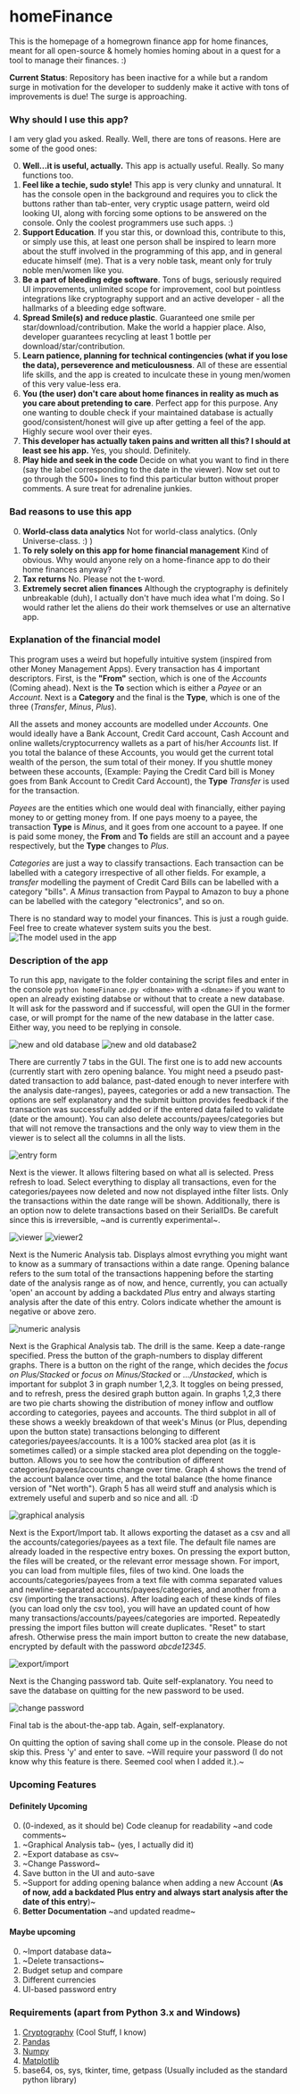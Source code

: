 # homeFinance

This is the homepage of a homegrown finance app for home finances, meant for all open-source & homely homies homing about in a quest for a tool to manage their finances. :)


**Current Status**: Repository has been inactive for a while but a random surge in motivation for the developer to suddenly make it active with tons of improvements is due! The surge is approaching.

### Why should I use this app?
I am very glad you asked. Really. Well, there are tons of reasons. Here are some of the good ones:

0. **Well...it is useful, actually.** This app is actually useful. Really. So many functions too.
1. **Feel like a techie, sudo style!** This app is very clunky and unnatural. It has the console open in the background and requires you to click the buttons rather than tab-enter, very cryptic usage pattern, weird old looking UI, along with forcing some options to be answered on the console. Only the coolest programmers use such apps. :)
2. **Support Education**. If you star this, or download this, contribute to this, or simply use this, at least one person shall be inspired to learn more about the stuff involved in the programming of this app, and in general educate himself (me). That is a very noble task, meant only for truly noble men/women like you. 
3. **Be a part of bleeding edge software**. Tons of bugs, seriously required UI improvements, unlimited scope for improvement, cool but pointless integrations like cryptography support and an active developer - all the hallmarks of a bleeding edge software.
4. **Spread Smile(s) and reduce plastic**. Guaranteed one smile per star/download/contribution. Make the world a happier place. Also, developer guarantees recycling at least 1 bottle per download/star/contribution.
5. **Learn patience, planning for technical contingencies (what if you lose the data), perseverence and meticulousness**. All of these are essential life skills, and the app is created to inculcate these in young men/women of this very value-less era.
6. **You (the user) don't care about home finances in reality as much as you care about pretending to care**. Perfect app for this purpose. Any one wanting to double check if your maintained database is actually good/consistent/honest will give up after getting a feel of the app. Highly secure wool over their eyes.
7. **This developer has actually taken pains and written all this? I should at least see his app.** Yes, you should. Definitely.
8. **Play hide and seek in the code** Decide on what you want to find in there (say the label corresponding to the date in the viewer). Now set out to go through the 500+ lines to find this particular button without proper comments. A sure treat for adrenaline junkies.

### Bad reasons to use this app
0. **World-class data analytics** Not for world-class analytics. (Only Universe-class. :) )
1. **To rely solely on this app for home financial management** Kind of obvious. Why would anyone rely on a home-finance app to do their home finances anyway?
2. **Tax returns** No. Please not the t-word.
3. **Extremely secret alien finances** Although the cryptography is definitely unbreakable (duh), I actually don't have much idea what I'm doing. So I would rather let the aliens do their work themselves or use an alternative app.

### Explanation of the financial model
This program uses a weird but hopefully intuitive system (inspired from other Money Management Apps). Every transaction has 4 important descriptors. First, is the **"From"** section, which is one of the *Accounts* (Coming ahead). Next is the **To** section which is either a *Payee* or an *Account*. Next is a **Category** and the final is the **Type**, which is one of the three (*Transfer*, *Minus*, *Plus*).

All the assets and money accounts are modelled under *Accounts*. One would ideally have a Bank Account, Credit Card account, Cash Account and online wallets/cryptocurrency wallets as a part of his/her *Accounts* list. If you total the balance of these Accounts, you would get the current total wealth of the person, the sum total of their money. If you shuttle money between these accounts, (Example: Paying the Credit Card bill is Money goes from Bank Account to Credit Card Account), the **Type** *Transfer* is used for the transaction.

*Payees* are the entities which one would deal with financially, either paying money to or getting money from. If one pays moeny to a payee, the transaction **Type** is *Minus*, and it goes from one account to a payee. If one is paid some money, the **From** and **To** fields are still an account and a payee respectively, but the **Type** changes to *Plus*.

*Categories* are just a way to classify transactions. Each transaction can be labelled with a category irrespective of all other fields. For example, a *transfer* modelling the payment of Credit Card Bills can be labelled with a category "bills". A *Minus* transaction from Paypal to Amazon to buy a phone can be labelled with the category "electronics", and so on.

There is no standard way to model your finances. This is just a rough guide. Feel free to create whatever system suits you the best.
![The model used in the app](demo_png/demo.png)

### Description of the app
To run this app, navigate to the folder containing the script files and enter in the console `python homeFinance.py <dbname>` with a `<dbname>` if you want to open an already existing databse or without that to create a new database. It will ask for the password and if successful, will open the GUI in the former case, or will prompt for the name of the new database in the latter case. Either way, you need to be replying in console.

![new and old database](demo_png/demo1.png)
![new and old database2](demo_png/demo2.png)

There are currently 7 tabs in the GUI. The first one is to add new accounts (currently start with zero opening balance. You might need a pseudo past-dated transaction to add balance, past-dated enough to never interfere with the analysis date-ranges), payees, categories or add a new transaction. The options are self explanatory and the submit buitton provides feedback if the transaction was successfully added or if the entered data failed to validate (date or the amount). You can also delete accounts/payees/categories but that will not remove the transactions and the only way to view them in the viewer is to select all the columns in all the lists. 

![entry form](demo_png/demo3.png)

Next is the viewer. It allows filtering based on what all is selected. Press refresh to load. Select everything to display all transactions, even for the categories/payees now deleted and now not displayed inthe filter lists. Only the transactions within the date range will be shown. Additionally, there is an option now to delete transactions based on their SerialIDs. Be carefult since this is irreversible, ~and is currently experimental~.

![viewer](demo_png/demo4.png)
![viewer2](demo_png/demo7.png)

Next is the Numeric Analysis tab. Displays almost evrything you might want to know as a summary of transactions within a date range. Opening balance refers to the sum total of the transactions happening before the starting date of the analysis range as of now, and hence, currently, you can actually 'open' an account by adding a backdated *Plus* entry and always starting analysis after the date of this entry. Colors indicate whether the amount is negative or above zero.

![numeric analysis](demo_png/demo5.png)

Next is the Graphical Analysis tab. The drill is the same. Keep a date-range specified. Press the button of the graph-numbers to display different graphs. There is a button on the right of the range, which decides the *focus on Plus/Stacked* or *focus on Minus/Stacked* or *.../Unstacked*, which is important for subplot 3 in graph number 1,2,3. It toggles on being pressed, and to refresh, press the desired graph button again. In graphs 1,2,3 there are two pie charts showing the distribution of money inflow and outflow according to categories, payees and accounts. The third subplot in all of these shows a weekly breakdown of that week's Minus (or Plus, depending upon the button state) transactions belonging to different categories/payees/accounts. It is a 100% stacked area plot (as it is sometimes called) or a simple stacked area plot depending on the toggle-button. Allows you to see how the contribution of different categories/payees/accounts change over time. Graph 4 shows the trend of the account balance over time, and the total balance (the home finance version of "Net worth"). Graph 5 has all weird stuff and analysis which is extremely useful and superb and so nice and all. :D

![graphical analysis](demo_png/demo8.png)

Next is the Export/Import tab. It allows exporting the dataset as a csv and all the accounts/categories/payees as a text file. The default file names are already loaded in the respective entry boxes. On pressing the export button, the files will be created, or the relevant error message shown. For import, you can load from multiple files, files of two kind. One loads the accounts/categories/payees from a text file with comma separated values and newline-separated accounts/payees/categories, and another from a csv (importing the transactions). After loading each of these kinds of files (you can load only the csv too), you will have an updated count of how many transactions/accounts/payees/categories are imported. Repeatedly pressing the import files button will create duplicates. "Reset" to start afresh. Otherwise press the main import button to create the new database, encrypted by default with the password *abcde12345*.

![export/import](demo_png/demo9.png)

Next is the Changing password tab. Quite self-explanatory. You need to save the database on quitting for the new password to be used.

![change password](demo_png/demo10.png)

Final tab is the about-the-app tab. Again, self-explanatory.


On quitting the option of saving shall come up in the console. Please do not skip this. Press 'y' and enter to save. ~Will require your password (I do not know why this feature is there. Seemed cool when I added it.).~


### Upcoming Features
#### Definitely Upcoming
0. (0-indexed, as it should be) Code cleanup for readability ~and code comments~
1. ~Graphical Analysis tab~ (yes, I actually did it)
2. ~Export database as csv~
3. ~Change Password~
4. Save button in the UI and auto-save
5. ~Support for adding opening balance when adding a new Account (**As of now, add a backdated Plus entry and always start analysis after the date of this entry**)~
6. **Better Documentation** ~and updated readme~
#### Maybe upcoming
0. ~Import database data~
1. ~Delete transactions~
2. Budget setup and compare
3. Different currencies
4. UI-based password entry

### Requirements (apart from Python 3.x and Windows)
1. [Cryptography](https://pypi.org/project/cryptography/) (Cool Stuff, I know)
2. [Pandas](https://pypi.org/project/pandas/)
3. [Numpy](https://pypi.org/project/numpy/)
4. [Matplotlib](https://pypi.org/project/matplotlib/)
5. base64, os, sys, tkinter, time, getpass (Usually included as the standard python library)
